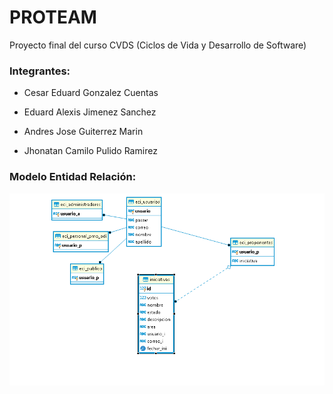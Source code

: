 # PROTEAM
Proyecto final del curso CVDS (Ciclos de Vida y Desarrollo de Software)
### Integrantes:

* Cesar Eduard Gonzalez Cuentas

* Eduard Alexis Jimenez Sanchez

* Andres Jose Guiterrez Marin

* Jhonatan Camilo Pulido Ramirez

### Modelo Entidad Relación:
<img src = "modelo ER.png" />